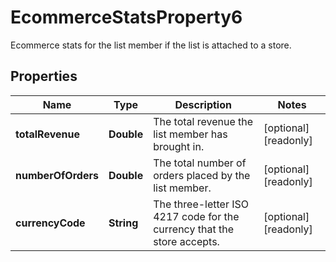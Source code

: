 

# EcommerceStatsProperty6

Ecommerce stats for the list member if the list is attached to a store.

## Properties

| Name | Type | Description | Notes |
|------------ | ------------- | ------------- | -------------|
|**totalRevenue** | **Double** | The total revenue the list member has brought in. |  [optional] [readonly] |
|**numberOfOrders** | **Double** | The total number of orders placed by the list member. |  [optional] [readonly] |
|**currencyCode** | **String** | The three-letter ISO 4217 code for the currency that the store accepts. |  [optional] [readonly] |



